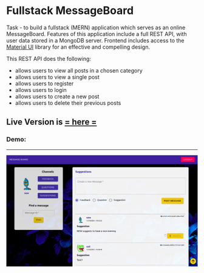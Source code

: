 # Fullstack MessageBoard

Task - to build a fullstack (MERN) application which serves as an online MessageBoard. Features of this application include a full REST API, with user data stored in a MongoDB server. Frontend includes access to the [Material UI](https://material-ui.com/) library for an effective and compelling design.


This REST API does the following:

- allows users to view all posts in a chosen category
- allows users to view a single post
- allows users to register
- allows users to login
- allows users to create a new post
- allows users to delete their previous posts

## Live Version is [= here =](https://grocery-shopping-list-creator.herokuapp.com/)

### Demo: 
***
![demo](./client/src/images/demo.png)